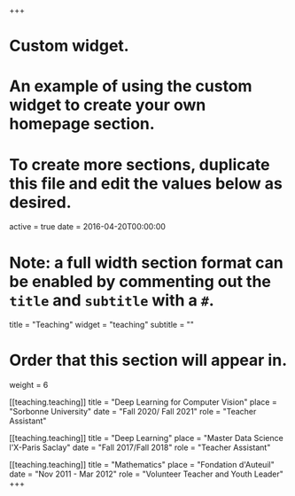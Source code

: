 +++
# Custom widget.
# An example of using the custom widget to create your own homepage section.
# To create more sections, duplicate this file and edit the values below as desired.
active = true
date = 2016-04-20T00:00:00

# Note: a full width section format can be enabled by commenting out the `title` and `subtitle` with a `#`.
title = "Teaching"
widget = "teaching"
subtitle = ""

# Order that this section will appear in.
weight = 6

[[teaching.teaching]]
  title = "Deep Learning for Computer Vision"
  place = "Sorbonne University"
  date = "Fall 2020/ Fall 2021"
  role = "Teacher Assistant"

[[teaching.teaching]]
  title = "Deep Learning"
  place = "Master Data Science l'X-Paris Saclay"
  date = "Fall 2017/Fall 2018"
  role = "Teacher Assistant"

[[teaching.teaching]]
  title = "Mathematics"
  place = "Fondation d'Auteuil"
  date = "Nov 2011 - Mar 2012"
  role = "Volunteer Teacher and Youth Leader"
+++

